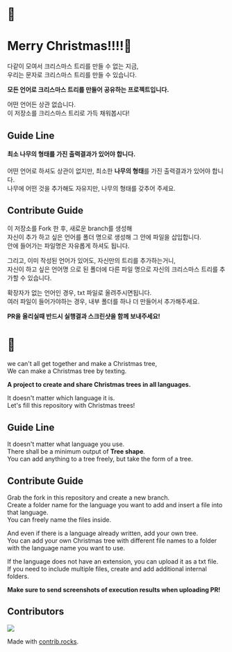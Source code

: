 # 🎄 


#  Merry Christmas!!!!🎄 

다같이 모여서 크리스마스 트리를 만들 수 없는 지금,  
우리는 문자로 크리스마스 트리를 만들 수 있습니다.  

**모든 언어로 크리스마스 트리를 만들어 공유하는 프로젝트입니다.**

어떤 언어든 상관 없습니다.   
이 저장소를 크리스마스 트리로 가득 채워봅시다!  


## Guide Line

#### 최소 **나무의 형태**를 가진 출력결과가 있어야 합니다.  
어떤 언어로 하셔도 상관이 없지만,
최소한 **나무의 형태**를 가진 출력결과가 있어야 합니다.  
나무에 어떤 것을 추가해도 자유지만, 나무의 형태를 갖추어 주세요.  


## Contribute Guide

이 저장소를 Fork 한 후, 새로운 branch를 생성해  
자신이 추가 하고 싶은 언어를 폴더 명으로 생성해 그 안에 파일을 삽입합니다.   
안에 들어가는 파일명은 자유롭게 하셔도 됩니다.  

그리고, 이미 작성된 언어가 있어도, 자신만의 트리를 추가하는거니,  
자신이 하고 싶은 언어명 으로 된 폴더에 다른 파일 명으로 자신의 크리스마스 트리를 추가할 수 있습니다.

확장자가 없는 언어인 경우, txt 파일로 올려주시면됩니다.  
여러 파일이 들어가야하는 경우, 내부 폴더를 하나 더 만들어서 추가해주세요.

**PR을 올리실때 반드시 실행결과 스크린샷을 함께 보내주세요!**

# 🎄  

we can't all get together and make a Christmas tree,  
We can make a Christmas tree by texting.

**A project to create and share Christmas trees in all languages.**

It doesn't matter which language it is.  
Let's fill this repository with Christmas trees!


## Guide Line

It doesn't matter what language you use.  
There shall be a minimum output of **Tree shape**.  
You can add anything to a tree freely, but take the form of a tree.  

## Contribute Guide

Grab the fork in this repository and create a new branch.  
Create a folder name for the language you want to add and insert a file into that language.  
You can freely name the files inside.  

And even if there is a language already written, add your own tree.  
You can add your own Christmas tree with different file names to a folder with the language name you want to use.  

If the language does not have an extension, you can upload it as a txt file.  
If you need to include multiple files, create and add additional internal folders.  

**Make sure to send screenshots of execution results when uploading PR!**



## Contributors 
<a href="https://github.com/Resten1497/christmas_tree/graphs/contributors">
  <img src="https://contrib.rocks/image?repo=Resten1497/christmas_tree" />
</a>

Made with [contrib.rocks](https://contrib.rocks).
